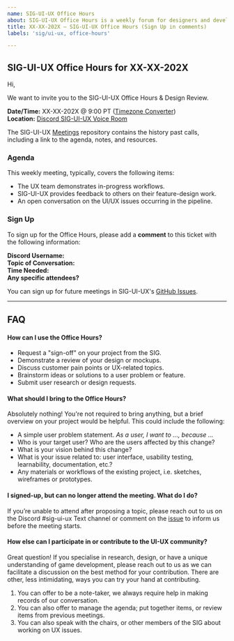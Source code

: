 ```yaml
---
name: SIG-UI-UX Office Hours
about: SIG-UI-UX Office Hours is a weekly forum for designers and developers to get constructive feedback. We will review your work and come up with solutions to your issues and design challenges.
title: XX-XX-202X — SIG-UI-UX Office Hours (Sign Up in comments)
labels: 'sig/ui-ux, office-hours'

---
```


## SIG-UI-UX Office Hours for XX-XX-202X

Hi,

We want to invite you to the SIG-UI-UX Office Hours & Design Review.

**Date/Time:** XX-XX-202X @ 9:00 PT ([Timezone Converter](https://www.timeanddate.com/worldclock/fixedtime.html?msg=TSC&iso=20221011T08&p1=234&ah=1))  
**Location:** [Discord SIG-UI-UX Voice Room](https://discord.gg/Mc6jStmuMK)  

The SIG-UI-UX [Meetings](https://github.com/o3de/sig-ui-ux/tree/main/meetings) repository contains the history past calls, including a link to the agenda, notes, and resources.

### Agenda
This weekly meeting, typically, covers the following items:
- The UX team demonstrates in-progress workflows.
- SIG-UI-UX provides feedback to others on their feature-design work.
- An open conversation on the UI/UX issues occurring in the pipeline.

### Sign Up
To sign up for the Office Hours, please add a **comment** to this ticket with the following information:

**Discord Username:**    
**Topic of Conversation:**    
**Time Needed:**   
**Any specific attendees?**  

You can sign up for future meetings in SIG-UI-UX's [GitHub Issues](https://github.com/o3de/sig-ui-ux/issues).

---
## FAQ

#### How can I use the Office Hours?
- Request a "sign-off" on your project from the SIG.
- Demonstrate a review of your design or mockups.
- Discuss customer pain points or UX-related topics.
- Brainstorm ideas or solutions to a user problem or feature.
- Submit user research or design requests.

#### What should I bring to the Office Hours?
Absolutely nothing! You're not required to bring anything, but a brief overview on your project would be helpful. This could include the following:
-  A simple user problem statement. _As a user, I want to ..., because ..._
- Who is your target user? Who are the users affected by this change?
- What is your vision behind this change?
- What is your issue related to: user interface, usability testing, learnability, documentation, etc.?
- Any materials or workflows of the existing project, i.e. sketches, wireframes or prototypes.

#### I signed-up, but can no longer attend the meeting. What do I do?
If you’re unable to attend after proposing a topic, please reach out to us on the Discord #sig-ui-ux Text channel or comment on the [issue](https://github.com/o3de/sig-ui-ux/issues?q=is%3Aissue+is%3Aclosed+todays+in%3Atitle) to inform us before the meeting starts.  

#### How else can I participate in or contribute to the UI-UX community?

Great question! If you specialise in research, design, or have a unique understanding of game development, please reach out to us as we can facilitate a discussion on the best method for your contribution. There are other, less intimidating, ways you can try your hand at contributing.  

1.  You can offer to be a note-taker, we always require help in making records of our conversation.
2.  You can also offer to manage the agenda; put together items, or review items from previous meetings.
3.  You can also speak with the chairs, or other members of the SIG about working on UX issues.
